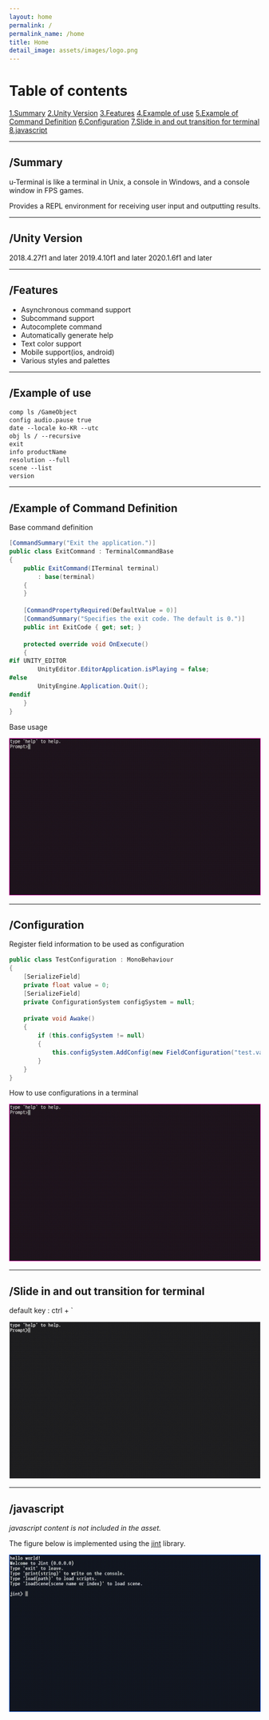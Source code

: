 ```yaml
---
layout: home
permalink: /
permalink_name: /home
title: Home
detail_image: assets/images/logo.png
---
```


# Table of contents

[1.Summary](#summary)
[2.Unity Version](#unity-version)
[3.Features](#features)
[4.Example of use](#example-of-use)
[5.Example of Command Definition](#example-of-command-definition)
[6.Configuration](#configuration)
[7.Slide in and out transition for terminal](#slide-in-and-out-transition-for-terminal)
[8.javascript](#javascript)

---

## /Summary

u-Terminal is like a terminal in Unix, a console in Windows, and a console window in FPS games.

Provides a REPL environment for receiving user input and outputting results.

---

## /Unity Version

2018.4.27f1 and later
2019.4.10f1 and later
2020.1.6f1 and later

---

## /Features

* Asynchronous command support
* Subcommand support
* Autocomplete command
* Automatically generate help
* Text color support
* Mobile support(ios, android)
* Various styles and palettes

---

## /Example of use

```
comp ls /GameObject
config audio.pause true
date --locale ko-KR --utc
obj ls / --recursive
exit
info productName
resolution --full
scene --list
version
```

---

## /Example of Command Definition

Base command definition

```cs
[CommandSummary("Exit the application.")]
public class ExitCommand : TerminalCommandBase
{
    public ExitCommand(ITerminal terminal)
        : base(terminal)
    {
    }

    [CommandPropertyRequired(DefaultValue = 0)]
    [CommandSummary("Specifies the exit code. The default is 0.")]
    public int ExitCode { get; set; }

    protected override void OnExecute()
    {
#if UNITY_EDITOR
        UnityEditor.EditorApplication.isPlaying = false;
#else
        UnityEngine.Application.Quit();
#endif
    }
}
```

Base usage

<img id="body-img" src="./assets/images/restart-command.gif" alt="restart-command" />

---

## /Configuration

Register field information to be used as configuration

```cs
public class TestConfiguration : MonoBehaviour
{
    [SerializeField]
    private float value = 0;
    [SerializeField]
    private ConfigurationSystem configSystem = null;

    private void Awake()
    {
        if (this.configSystem != null)
        {
            this.configSystem.AddConfig(new FieldConfiguration("test.value", this, nameof(value)) { DefaultValue = this.value });
        }
    }
}
```

How to use configurations in a terminal

<img id="body-img" src="./assets/images/config-command.gif" alt="config-command" />

---

## /Slide in and out transition for terminal

default key : ctrl + `

<img id="body-img" src="./assets/images/visible-controller.gif" alt="visible-controller" />

---

## /javascript

*javascript content is not included in the asset.*

The figure below is implemented using the [jint](https://github.com/sebastienros/jint) library.

<img id="body-img" src="./assets/images/javascript.gif" alt="javascript" />
